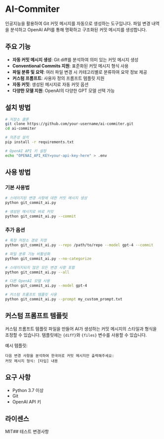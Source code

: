 # AI-Commiter

인공지능을 활용하여 Git 커밋 메시지를 자동으로 생성하는 도구입니다. 파일 변경 내역을 분석하고 OpenAI API를 통해 명확하고 구조화된 커밋 메시지를 생성합니다.

## 주요 기능

- **자동 커밋 메시지 생성**: Git diff를 분석하여 의미 있는 커밋 메시지 생성
- **Conventional Commits 지원**: 표준화된 커밋 메시지 형식 사용
- **파일 분류 및 요약**: 여러 파일 변경 시 카테고리별로 분류하여 요약 정보 제공
- **커스텀 프롬프트**: 사용자 정의 프롬프트 템플릿 지원
- **자동 커밋**: 생성된 메시지로 자동 커밋 옵션
- **다양한 모델 지원**: OpenAI의 다양한 GPT 모델 선택 가능

## 설치 방법

```bash
# 저장소 클론
git clone https://github.com/your-username/ai-commiter.git
cd ai-commiter

# 의존성 설치
pip install -r requirements.txt

# OpenAI API 키 설정
echo "OPENAI_API_KEY=your-api-key-here" > .env
```

## 사용 방법

### 기본 사용법

```bash
# 스테이지된 변경 사항에 대한 커밋 메시지 생성
python git_commit_ai.py

# 생성된 메시지로 바로 커밋
python git_commit_ai.py --commit
```

### 추가 옵션

```bash
# 특정 저장소 경로 지정
python git_commit_ai.py --repo /path/to/repo --model gpt-4 --commit

# 파일 분류 기능 비활성화
python git_commit_ai.py --no-categorize

# 스테이지되지 않은 모든 변경 사항 포함
python git_commit_ai.py --all

# 다른 OpenAI 모델 사용
python git_commit_ai.py --model gpt-4

# 커스텀 프롬프트 템플릿 사용
python git_commit_ai.py --prompt my_custom_prompt.txt
```

## 커스텀 프롬프트 템플릿

커스텀 프롬프트 템플릿 파일을 만들어 AI가 생성하는 커밋 메시지의 스타일과 형식을 조정할 수 있습니다. 템플릿에는 `{diff}`와 `{files}` 변수를 사용할 수 있습니다.

예시 템플릿:

```
다음 변경 사항을 분석하여 한국어로 커밋 메시지만 출력해주세요:
커밋 메시지 형식: [타입] 내용
```

## 요구 사항

- Python 3.7 이상
- Git
- OpenAI API 키

## 라이센스

MIT## 테스트 변경사항
